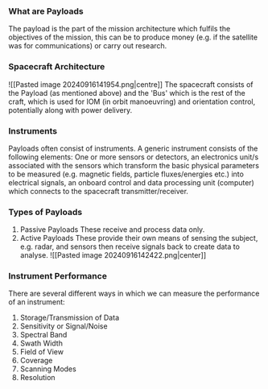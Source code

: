 ### What are Payloads
The payload is the part of the mission architecture which fulfils the objectives of the mission, this can be to produce money (e.g. if the satellite was for communications) or carry out research.
### Spacecraft Architecture
![[Pasted image 20240916141954.png|centre]]
The spacecraft consists of the Payload (as mentioned above) and the 'Bus' which is the rest of the craft, which is used for IOM (in orbit manoeuvring) and orientation control, potentially along with power delivery. 
 
### Instruments
Payloads often consist of instruments. A generic instrument consists of the following elements: One or more sensors or detectors, an electronics unit/s associated with the sensors which transform the basic physical parameters to be measured (e.g. magnetic fields, particle fluxes/energies etc.) into electrical signals, an onboard control and data processing unit (computer) which connects to the spacecraft transmitter/receiver.
### Types of Payloads
1) Passive Payloads
These receive and process data only.
2) Active Payloads
These provide their own means of sensing the subject, e.g. radar, and sensors then receive signals back to create data to analyse.
![[Pasted image 20240916142422.png|center]]
### Instrument Performance
There are several different ways in which we can measure the performance of an instrument:
1) Storage/Transmission of Data
2) Sensitivity or Signal/Noise
3) Spectral Band
4) Swath Width
5) Field of View
6) Coverage
7) Scanning Modes
8) Resolution
